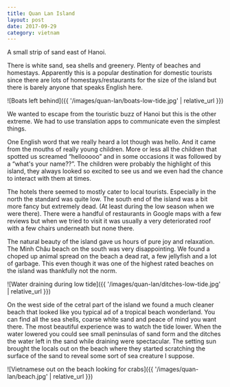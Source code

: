 ```yaml
---
title: Quan Lan Island
layout: post
date: 2017-09-29
category: vietnam
---
```


A small strip of sand east of Hanoi. 
<!--more-->

There is white sand, sea shells and greenery. Plenty of beaches and homestays. Apparently this is a popular destination for domestic tourists since there are lots of homestays/restaurants for the size of the island but there is barely anyone that speaks English here.

![Boats left behind]({{ '/images/quan-lan/boats-low-tide.jpg' | relative_url }})

We wanted to escape from the touristic buzz of Hanoi but this is the other extreme. We had to use translation apps to communicate even the simplest things. 

One English word that we really heard a lot though was hello. And it came from the mouths of really young children. More or less all the children that spotted us screamed “hellooooo” and in some occasions it was followed by a “what's your name??”. The children were probably the highlight of this island, they always looked so excited to see us and we even had the chance to interact with them at times.

The hotels there seemed to mostly cater to local tourists. Especially in the north the standard was quite low. The south end of the island was a bit more fancy but extremely dead. (At least during the low season when we were there). There were a handful of restaurants in Google maps with a few reviews but when we tried to visit it was usually a very deteriorated roof with a few chairs underneath but none there. 

The natural beauty of the island gave us hours of pure joy and relaxation. The Minh Châu beach on the south was very disappointing. We found a choped up animal spread on the beach a dead rat, a few jellyfish and a lot of garbage. This even though it was one of the highest rated beaches on the island was thankfully not the norm.

![Water draining during low tide]({{ '/images/quan-lan/ditches-low-tide.jpg' | relative_url }})

On the west side of the cetral part of the island we found a much cleaner beach that looked like you typical ad of a tropical beach wonderland. You can find all the sea shells, coarse white sand and peace of mind you want there. The most beautiful experience was to watch the tide lower. When the water lowered you could see small peninsulas of sand form and the ditches the water left in the sand while draining were spectacular. The setting sun brought the locals out on the beach where they started scratching the surface of the sand to reveal some sort of sea creature I suppose. 

![Vietnamese out on the beach looking for crabs]({{ '/images/quan-lan/beach.jpg' | relative_url }})
